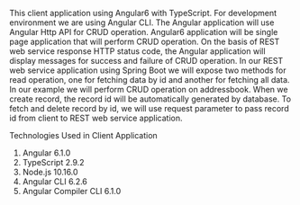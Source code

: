 This client application using Angular6 with TypeScript. For development environment we are using Angular CLI.
The Angular application will use Angular Http API for CRUD operation. Angular6 application will be single page application 
that will perform CRUD operation. On the basis of REST web service response HTTP status code, the Angular application will display
messages for success and failure of CRUD operation. In our REST web service application using Spring Boot we will expose two methods 
for read operation, one for fetching data by id and another for fetching all data. In our example we will perform CRUD operation
on addressbook. When we create record, the record id will be automatically generated by database. To fetch and delete record by id,
we will use request parameter to pass record id from client to REST web service application. 

 Technologies Used in Client Application
 
1. Angular 6.1.0
2. TypeScript 2.9.2
3. Node.js 10.16.0
4. Angular CLI 6.2.6
5. Angular Compiler CLI 6.1.0

